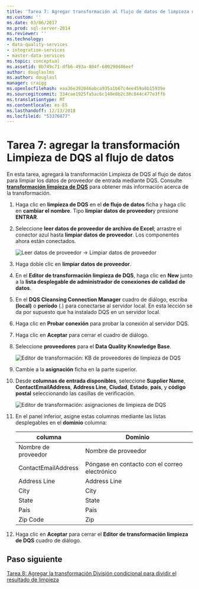 ```yaml
---
title: 'Tarea 7: Agregar transformación al flujo de datos de limpieza de DQS | Microsoft Docs'
ms.custom: ''
ms.date: 03/06/2017
ms.prod: sql-server-2014
ms.reviewer: ''
ms.technology:
- data-quality-services
- integration-services
- master-data-services
ms.topic: conceptual
ms.assetid: 0b749c71-dfb6-493a-804f-600290d46eef
author: douglaslms
ms.author: douglasl
manager: craigg
ms.openlocfilehash: eaa36e392046abca935a1b67c4ee459a8b15939e
ms.sourcegitcommit: 334cae1925fa5ac6c140e0b2c38c844c477e3ffb
ms.translationtype: MT
ms.contentlocale: es-ES
ms.lasthandoff: 12/13/2018
ms.locfileid: "53376877"
---
```

# <a name="task-7-adding-dqs-cleansing-transform-to-the-data-flow"></a>Tarea 7: agregar la transformación Limpieza de DQS al flujo de datos
  En esta tarea, agregará la transformación Limpieza de DQS al flujo de datos para limpiar los datos de proveedor de entrada mediante DQS. Consulte **[transformación limpieza de DQS](https://msdn.microsoft.com/library/ee677619.aspx)** para obtener más información acerca de la transformación.  
  
1.  Haga clic en **limpieza de DQS** en el **de flujo de datos** ficha y haga clic en **cambiar el nombre**. Tipo **limpiar datos de proveedor**y presione **ENTRAR**.  
  
2.  Seleccione **leer datos de proveedor de archivo de Excel**; arrastre el conector azul hasta **limpiar datos de proveedor**. Los componentes ahora están conectados.  
  
     ![Leer datos de proveedor -> Limpiar datos de proveedor](../../2014/tutorials/media/et-addingdqscleansingtransformtothedataflow-01.jpg "leer datos de proveedor -> Limpiar datos de proveedor")  
  
3.  Haga doble clic en **limpiar datos de proveedor**.  
  
4.  En el **Editor de transformación limpieza de DQS**, haga clic en **New** junto a la **lista desplegable de administrador de conexiones de calidad de datos**.  
  
5.  En el **DQS Cleansing Connection Manager** cuadro de diálogo, escriba **(local)** o **período** (.) para conectarse al servidor local. En esta lección se da por supuesto que ha instalado DQS en un servidor local.  
  
6.  Haga clic en **Probar conexión** para probar la conexión al servidor DQS.  
  
7.  Haga clic en **Aceptar** para cerrar el cuadro de diálogo.  
  
8.  Seleccione **proveedores** para el **Data Quality Knowledge Base**.  
  
     ![Editor de transformación: KB de proveedores de limpieza de DQS](../../2014/tutorials/media/et-addingdqscleansingtransformtothedataflow-02.jpg "Editor de transformación: KB de proveedores de limpieza de DQS")  
  
9. Cambie a la **asignación** ficha en la parte superior.  
  
10. Desde **columnas de entrada disponibles**, seleccione **Supplier Name**, **ContactEmailAddress**, **Address Line**, **Ciudad**, **Estado**, **país**, y **código postal** seleccionando las casillas de verificación.  
  
     ![Editor de transformación: asignaciones de limpieza de DQS](../../2014/tutorials/media/et-addingdqscleansingtransformtothedataflow-03.jpg "Editor de transformación: asignaciones de limpieza de DQS")  
  
11. En el panel inferior, asigne estas columnas mediante las listas desplegables en el **dominio** columna:  
  
    |columna|Dominio|  
    |------------|------------|  
    |Nombre de proveedor|Nombre de proveedor|  
    |ContactEmailAddress|Póngase en contacto con el correo electrónico|  
    |Address Line|Address Line|  
    |City|City|  
    |State|State|  
    |País|País|  
    |Zip Code|Zip|  
  
12. Haga clic en **Aceptar** para cerrar el **Editor de transformación limpieza de DQS** cuadro de diálogo.  
  
## <a name="next-step"></a>Paso siguiente  
 [Tarea 8: Agregar la transformación División condicional para dividir el resultado de limpieza](../../2014/tutorials/task-8-adding-conditional-split-transform-to-split-cleansing-output.md)  
  
  
